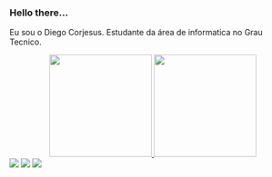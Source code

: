 ### Hello there...
Eu sou o Diego Corjesus.
Estudante da área de informatica no Grau Tecnico.

<div align="center">
  <a href="https://github.com/DiegoCorjesus">
  <img height="180em" src="https://github-readme-stats.vercel.app/api?username=DiegoCorjesus&show_icons=true&theme=dracula&include_all_commits=true&count_private=true"/>
  <img height="180em" src="https://github-readme-stats.vercel.app/api/top-langs/?username=DiegoCorjesus&layout=compact&langs_count=7&theme=dracula"/>
</div>

<div>
 <a href="https://instagram.com/diiegocg1/" target="_blank"><img src="https://img.shields.io/badge/-Instagram-%23E4405F?style=for-the-badge&logo=instagram&logoColor=white" target="_blank"></a>
  <a href = "mailto:corjesusdiego@gmail.com"><img src="https://img.shields.io/badge/-Gmail-%23333?style=for-the-badge&logo=gmail&logoColor=white" target="_blank"></a>
  <a href="https://www.linkedin.com/in/diego-corjesus-708743bb/" target="_blank"><img src="https://img.shields.io/badge/-LinkedIn-%230077B5?style=for-the-badge&logo=linkedin&logoColor=white" target="_blank"></a>
</div>
